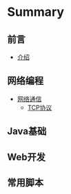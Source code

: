 # Summary

## 前言

* [介绍](README.md)

## 网络编程
* [网络通信](network/network-communication/README.md)
	* [TCP协议](network/network-communication/tcp.md) 

## Java基础

## Web开发

## 常用脚本

